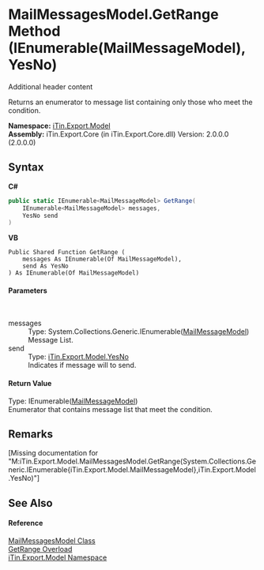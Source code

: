 # MailMessagesModel.GetRange Method (IEnumerable(MailMessageModel), YesNo)
Additional header content 

Returns an enumerator to message list containing only those who meet the condition.

**Namespace:**&nbsp;<a href="N_iTin_Export_Model">iTin.Export.Model</a><br />**Assembly:**&nbsp;iTin.Export.Core (in iTin.Export.Core.dll) Version: 2.0.0.0 (2.0.0.0)

## Syntax

**C#**<br />
``` C#
public static IEnumerable<MailMessageModel> GetRange(
	IEnumerable<MailMessageModel> messages,
	YesNo send
)
```

**VB**<br />
``` VB
Public Shared Function GetRange ( 
	messages As IEnumerable(Of MailMessageModel),
	send As YesNo
) As IEnumerable(Of MailMessageModel)
```


#### Parameters
&nbsp;<dl><dt>messages</dt><dd>Type: System.Collections.Generic.IEnumerable(<a href="T_iTin_Export_Model_MailMessageModel">MailMessageModel</a>)<br />Message List.</dd><dt>send</dt><dd>Type: <a href="T_iTin_Export_Model_YesNo">iTin.Export.Model.YesNo</a><br />Indicates if message will to send.</dd></dl>

#### Return Value
Type: IEnumerable(<a href="T_iTin_Export_Model_MailMessageModel">MailMessageModel</a>)<br />Enumerator that contains message list that meet the condition.

## Remarks
\[Missing <remarks> documentation for "M:iTin.Export.Model.MailMessagesModel.GetRange(System.Collections.Generic.IEnumerable{iTin.Export.Model.MailMessageModel},iTin.Export.Model.YesNo)"\]

## See Also


#### Reference
<a href="T_iTin_Export_Model_MailMessagesModel">MailMessagesModel Class</a><br /><a href="Overload_iTin_Export_Model_MailMessagesModel_GetRange">GetRange Overload</a><br /><a href="N_iTin_Export_Model">iTin.Export.Model Namespace</a><br />